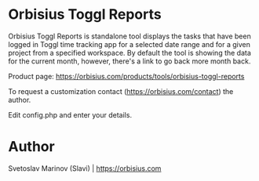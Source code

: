 # Orbisius Toggl Reports
Orbisius Toggl Reports is standalone tool displays the tasks that have been logged in Toggl time tracking app for a selected date range and for a given project from a specified workspace.
By default the tool is showing the data for the current month, however, there's a link to go back more month back.

Product page: https://orbisius.com/products/tools/orbisius-toggl-reports

To request a customization contact (https://orbisius.com/contact) the author.

Edit config.php and enter your details.


# Author
Svetoslav Marinov (Slavi) | https://orbisius.com


